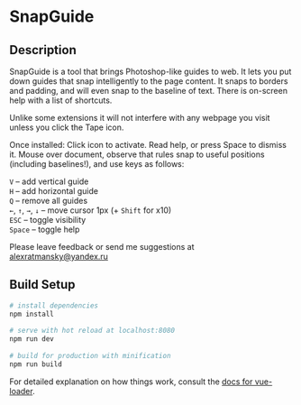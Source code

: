 # SnapGuide

## Description

SnapGuide is a tool that brings Photoshop-like guides to web. It lets you put down guides that snap intelligently to the page content. It snaps to borders and padding, and will even snap to the baseline of text. There is on-screen help with a list of shortcuts.

Unlike some extensions it will not interfere with any webpage you visit unless you click the Tape icon.

Once installed:
Click icon to activate. Read help, or press Space to dismiss it.
Mouse over document, observe that rules snap to useful positions (including baselines!), and use keys as follows:

`V` – add vertical guide  
`H` – add horizontal guide  
`Q` – remove all guides  
`←`, `↑`, `→`, `↓`  – move cursor 1px (+ `Shift` for x10)  
`ESC` – toggle visibility  
`Space` – toggle help

Please leave feedback or send me suggestions at [alexratmansky@yandex.ru](mailto:alexratmansky@yandex.ru)

## Build Setup

``` bash
# install dependencies
npm install
 
# serve with hot reload at localhost:8080
npm run dev
 
# build for production with minification
npm run build
```

For detailed explanation on how things work, consult the [docs for vue-loader](http://vuejs.github.io/vue-loader).
